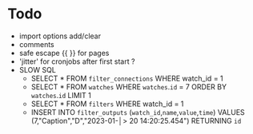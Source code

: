 # Todo
- import options add/clear
- comments
- safe escape {{ }} for pages
- 'jitter' for cronjobs after first start ?
- SLOW SQL
    - SELECT * FROM `filter_connections` WHERE watch_id = 1
    - SELECT * FROM `watches` WHERE `watches`.`id` = 7 ORDER BY `watches`.`id` LIMIT 1
    - SELECT * FROM `filters` WHERE watch_id = 1
    - INSERT INTO `filter_outputs` (`watch_id`,`name`,`value`,`time`) VALUES (7,"Caption","D","2023-01-│>
20 14:20:25.454") RETURNING `id`